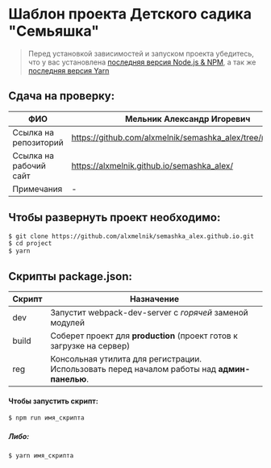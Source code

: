 # Шаблон проекта Детского садика "Семьяшка"

> Перед установкой зависимостей и запуском проекта убедитесь, что у вас установлена [последняя версия Node.js & NPM](https://nodejs.org/en/download/current/), а так же 
[последняя версия Yarn](https://yarnpkg.com/ru/docs/install)



## Сдача на проверку:

| ФИО | Мельник Александр Игоревич |
| ------ | ------ |
| Ссылка на репозиторий | https://github.com/alxmelnik/semashka_alex/tree/newbranch|
| Ссылка на рабочий сайт | https://alxmelnik.github.io/semashka_alex/|
| Примечания | - |


##  Чтобы развернуть проект необходимо:
```sh
$ git clone https://github.com/alxmelnik/semashka_alex.github.io.git
$ cd project
$ yarn
```

## Скрипты package.json:

| Скрипт | Назначение |
| ------ | ------ |
| dev | Запустит webpack-dev-server с _горячей_ заменой модулей |
| build | Соберет проект для **production** (проект готов к загрузке на сервер) |
| reg | Консольная утилита для регистрации. Использовать перед началом работы над **админ-панелью**. |

#### Чтобы запустить скрипт:
```sh
$ npm run имя_скрипта
```

##### Либо:
```sh
$ yarn имя_скрипта
```
